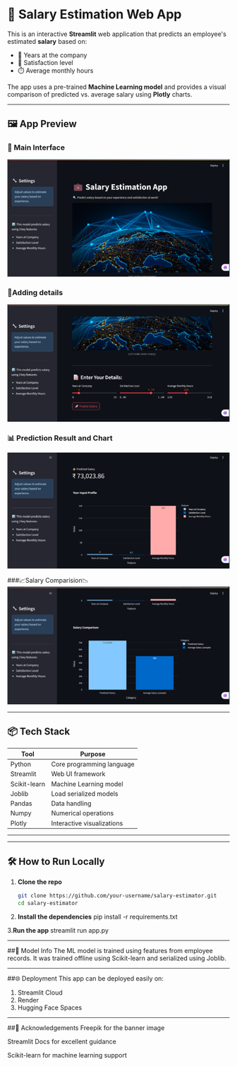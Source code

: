 # 💼 Salary Estimation Web App

This is an interactive **Streamlit** web application that predicts an employee's estimated **salary** based on:

- 🔢 Years at the company  
- 🙂 Satisfaction level  
- ⏱️ Average monthly hours  

The app uses a pre-trained **Machine Learning model** and provides a visual comparison of predicted vs. average salary using **Plotly** charts.

---

## 🖼️ App Preview

### 🎯 Main Interface
![Main Interface](1.png)

### 📝Adding details
![Prediction Output](2.png)

### 📊 Prediction Result and Chart
![Prediction Output](3.png)

###📈Salary Comparision📉
![Prediction Output](4.png)

---

## 📦 Tech Stack

| Tool         | Purpose                      |
|--------------|------------------------------|
| Python       | Core programming language    |
| Streamlit    | Web UI framework             |
| Scikit-learn | Machine Learning model       |
| Joblib       | Load serialized models       |
| Pandas       | Data handling                |
| Numpy        | Numerical operations         |
| Plotly       | Interactive visualizations   |

---


---

## 🛠️ How to Run Locally

1. **Clone the repo**  
   ```bash
   git clone https://github.com/your-username/salary-estimator.git
   cd salary-estimator
   
2. **Install the dependencies**
   pip install -r requirements.txt

3.**Run the app**
   streamlit run app.py

---

##🧠 Model Info
The ML model is trained using features from employee records. It was trained offline using Scikit-learn and serialized using Joblib.

---

##🌐 Deployment
This app can be deployed easily on:

1. Streamlit Cloud
2. Render
3. Hugging Face Spaces

---

##🙌 Acknowledgements
Freepik for the banner image

Streamlit Docs for excellent guidance

Scikit-learn for machine learning support

